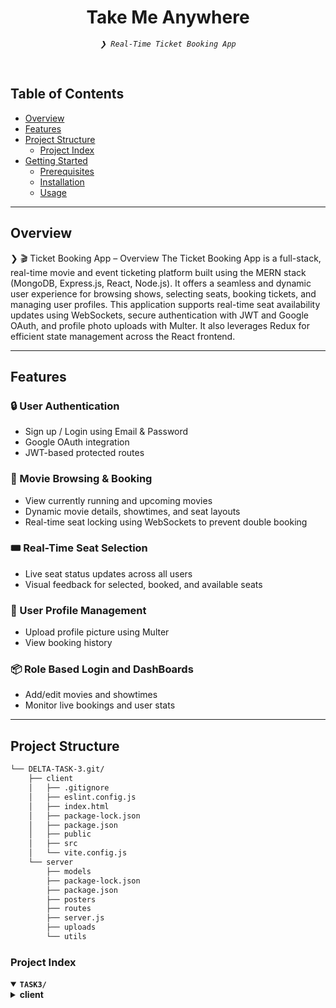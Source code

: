 <p align="center">
</p>
<p align="center"><h1 align="center">Take Me Anywhere</h1></p>
<p align="center">
	<em><code>❯ Real-Time Ticket Booking App</code></em>
</p>
<br/>

##  Table of Contents

- [ Overview](#overview)
- [ Features](#features)
- [ Project Structure](#project-structure)
  - [ Project Index](#project-index)
- [ Getting Started](#getting-started)
  - [ Prerequisites](#prerequisites)
  - [ Installation](#installation)
  - [ Usage](#usage)
---

##  Overview

❯ 🎬 Ticket Booking App – Overview
The Ticket Booking App is a full-stack, real-time movie and event ticketing platform built using the MERN stack (MongoDB, Express.js, React, Node.js). It offers a seamless and dynamic user experience for browsing shows, selecting seats, booking tickets, and managing user profiles.
This application supports real-time seat availability updates using WebSockets, secure authentication with JWT and Google OAuth, and profile photo uploads with Multer. It also leverages Redux for efficient state management across the React frontend.

---

## Features

### 🔒 User Authentication
- Sign up / Login using Email & Password  
- Google OAuth integration  
- JWT-based protected routes  

### 🎥 Movie Browsing & Booking
- View currently running and upcoming movies  
- Dynamic movie details, showtimes, and seat layouts  
- Real-time seat locking using WebSockets to prevent double booking  

### 🎟️ Real-Time Seat Selection
- Live seat status updates across all users  
- Visual feedback for selected, booked, and available seats  

### 👤 User Profile Management
- Upload profile picture using Multer  
- View booking history  

### 📦 Role Based Login and DashBoards
- Add/edit movies and showtimes  
- Monitor live bookings and user stats  


---

##  Project Structure

```sh
└── DELTA-TASK-3.git/
    ├── client
    │   ├── .gitignore
    │   ├── eslint.config.js
    │   ├── index.html
    │   ├── package-lock.json
    │   ├── package.json
    │   ├── public
    │   ├── src
    │   └── vite.config.js
    └── server
        ├── models
        ├── package-lock.json
        ├── package.json
        ├── posters
        ├── routes
        ├── server.js
        ├── uploads
        └── utils
```


###  Project Index
<details open>
	<summary><b><code>TASK3/</code></b></summary>
	<details> <!-- client Submodule -->
		<summary><b>client</b></summary>
		<blockquote>
  <table>
    <tr>
      <td><b><a href='https://github.com/niharika896/DELTA-TASK-3/blob/main/client/package-lock.json'>package-lock.json</a></b></td>
      <td><code>❯ Auto-generated lockfile for managing installed NPM dependencies</code></td>
    </tr>
    <tr>
      <td><b><a href='https://github.com/niharika896/DELTA-TASK-3/blob/main/client/vite.config.js'>vite.config.js</a></b></td>
      <td><code>❯ Vite configuration for frontend bundling</code></td>
    </tr>
    <tr>
      <td><b><a href='https://github.com/niharika896/DELTA-TASK-3/blob/main/client/package.json'>package.json</a></b></td>
      <td><code>❯ Declares client-side dependencies and scripts</code></td>
    </tr>
    <tr>
      <td><b><a href='https://github.com/niharika896/DELTA-TASK-3/blob/main/client/index.html'>index.html</a></b></td>
      <td><code>❯ HTML entry point rendered by React</code></td>
    </tr>
    <tr>
      <td><b><a href='https://github.com/niharika896/DELTA-TASK-3/blob/main/client/eslint.config.js'>eslint.config.js</a></b></td>
      <td><code>❯ ESLint configuration for code linting</code></td>
    </tr>
  </table>
  <details>
    <summary><b>src</b></summary>
    <blockquote>
      <table>
        <tr>
          <td><b><a href='https://github.com/niharika896/DELTA-TASK-3/blob/main/client/src/api.js'>api.js</a></b></td>
          <td><code>❯ Axios instance for API requests</code></td>
        </tr>
        <tr>
          <td><b><a href='https://github.com/niharika896/DELTA-TASK-3/blob/main/client/src/main.jsx'>main.jsx</a></b></td>
          <td><code>❯ Root React render file</code></td>
        </tr>
        <tr>
          <td><b><a href='https://github.com/niharika896/DELTA-TASK-3/blob/main/client/src/TypeRouter.jsx'>TypeRouter.jsx</a></b></td>
          <td><code>❯ Component-based router for user/vendor roles</code></td>
        </tr>
      </table>
      <details>
        <summary><b>features</b></summary>
        <blockquote>
          <table>
            <tr>
              <td><b><a href='https://github.com/niharika896/DELTA-TASK-3/blob/main/client/src/features/vendorId.js'>vendorId.js</a></b></td>
              <td><code>❯ Redux slice for vendor ID state</code></td>
            </tr>
            <tr>
              <td><b><a href='https://github.com/niharika896/DELTA-TASK-3/blob/main/client/src/features/Image.js'>Image.js</a></b></td>
              <td><code>❯ Redux slice for managing profile image upload state</code></td>
            </tr>
            <tr>
              <td><b><a href='https://github.com/niharika896/DELTA-TASK-3/blob/main/client/src/features/Email.js'>Email.js</a></b></td>
              <td><code>❯ Redux slice for storing user email</code></td>
            </tr>
							<tr>
  <td><b><a href='https://github.com/niharika896/DELTA-TASK-3/blob/main/client/src/features/NavigateTo.js'>NavigateTo.js</a></b></td>
  <td><code>❯ Utility function or hook to navigate between pages</code></td>
</tr>
<tr>
  <td><b><a href='https://github.com/niharika896/DELTA-TASK-3/blob/main/client/src/features/City.js'>City.js</a></b></td>
  <td><code>❯ Redux slice for managing selected city state</code></td>
</tr>
<tr>
  <td><b><a href='https://github.com/niharika896/DELTA-TASK-3/blob/main/client/src/features/Wallet.js'>Wallet.js</a></b></td>
  <td><code>❯ Redux slice for tracking wallet balance or transactions</code></td>
</tr>
<tr>
  <td><b><a href='https://github.com/niharika896/DELTA-TASK-3/blob/main/client/src/features/isCityChosen.js'>isCityChosen.js</a></b></td>
  <td><code>❯ Redux state to check if a city has been selected</code></td>
</tr>
<tr>
  <td><b><a href='https://github.com/niharika896/DELTA-TASK-3/blob/main/client/src/features/isLoggedIn.js'>isLoggedIn.js</a></b></td>
  <td><code>❯ Redux state to manage user login status</code></td>
</tr>
<tr>
  <td><b><a href='https://github.com/niharika896/DELTA-TASK-3/blob/main/client/src/features/Name.js'>Name.js</a></b></td>
  <td><code>❯ Redux slice for storing user display name</code></td>
</tr>
<tr>
  <td><b><a href='https://github.com/niharika896/DELTA-TASK-3/blob/main/client/src/features/ProfileType.js'>ProfileType.js</a></b></td>
  <td><code>❯ Redux slice for differentiating between user and vendor</code></td>
</tr>
							</table>
						</blockquote>
					</details>
					<details>
  <summary><b>Admin</b></summary>
  <blockquote>
    <table>
      <tr>
        <td><b><a href='https://github.com/niharika896/DELTA-TASK-3/blob/main/client/src/Admin/AdminHP.jsx'>AdminHP.jsx</a></b></td>
        <td><code>❯ Admin home page with dashboard and navigation</code></td>
      </tr>
      <tr>
        <td><b><a href='https://github.com/niharika896/DELTA-TASK-3/blob/main/client/src/Admin/Audit.jsx'>Audit.jsx</a></b></td>
        <td><code>❯ View and manage system audit logs and activity</code></td>
      </tr>
      <tr>
        <td><b><a href='https://github.com/niharika896/DELTA-TASK-3/blob/main/client/src/Admin/EditEvent.jsx'>EditEvent.jsx</a></b></td>
        <td><code>❯ Interface for editing movie/event details</code></td>
      </tr>
      <tr>
        <td><b><a href='https://github.com/niharika896/DELTA-TASK-3/blob/main/client/src/Admin/Vendors.jsx'>Vendors.jsx</a></b></td>
        <td><code>❯ Manage and verify event/movie vendors</code></td>
      </tr>
    </table>
    <details>
      <summary><b>components</b></summary>
      <blockquote>
        <table>
          <tr>
            <td><b><a href='https://github.com/niharika896/DELTA-TASK-3/blob/main/client/src/Admin/components/NavbarA.jsx'>NavbarA.jsx</a></b></td>
            <td><code>❯ Navigation bar for admin dashboard</code></td>
          </tr>
        </table>
      </blockquote>
    </details>
  </blockquote>
					</details>
					<details>
  <summary><b>components</b></summary>
  <blockquote>
    <table>
      <tr>
        <td><b><a href='https://github.com/niharika896/DELTA-TASK-3/blob/main/client/src/components/Carousel.jsx'>Carousel.jsx</a></b></td>
        <td><code>❯ Sliding banner for highlighting featured movies/events</code></td>
      </tr>
      <tr>
        <td><b><a href='https://github.com/niharika896/DELTA-TASK-3/blob/main/client/src/components/Navbar.jsx'>Navbar.jsx</a></b></td>
        <td><code>❯ Top navigation bar for user access and routing</code></td>
      </tr>
      <tr>
        <td><b><a href='https://github.com/niharika896/DELTA-TASK-3/blob/main/client/src/components/GoogleLogin.jsx'>GoogleLogin.jsx</a></b></td>
        <td><code>❯ Google OAuth login component</code></td>
      </tr>
      <tr>
        <td><b><a href='https://github.com/niharika896/DELTA-TASK-3/blob/main/client/src/components/Chatbot.jsx'>Chatbot.jsx</a></b></td>
        <td><code>❯ Interactive chatbot interface for user queries</code></td>
      </tr>
      <tr>
        <td><b><a href='https://github.com/niharika896/DELTA-TASK-3/blob/main/client/src/components/SideBar.jsx'>SideBar.jsx</a></b></td>
        <td><code>❯ Sidebar navigation for additional options/menus</code></td>
      </tr>
      <tr>
        <td><b><a href='https://github.com/niharika896/DELTA-TASK-3/blob/main/client/src/components/EventsPosters.jsx'>EventsPosters.jsx</a></b></td>
        <td><code>❯ Component to display event posters</code></td>
      </tr>
      <tr>
        <td><b><a href='https://github.com/niharika896/DELTA-TASK-3/blob/main/client/src/components/Chatbot.css'>Chatbot.css</a></b></td>
        <td><code>❯ Styling for chatbot interface</code></td>
      </tr>
      <tr>
        <td><b><a href='https://github.com/niharika896/DELTA-TASK-3/blob/main/client/src/components/UsernameLogin.jsx'>UsernameLogin.jsx</a></b></td>
        <td><code>❯ Username/password login form</code></td>
      </tr>
      <tr>
        <td><b><a href='https://github.com/niharika896/DELTA-TASK-3/blob/main/client/src/components/carousel.css'>carousel.css</a></b></td>
        <td><code>❯ Stylesheet for Carousel component</code></td>
      </tr>
      <tr>
        <td><b><a href='https://github.com/niharika896/DELTA-TASK-3/blob/main/client/src/components/MoviesPosters.jsx'>MoviesPosters.jsx</a></b></td>
        <td><code>❯ Component to display currently running movie posters</code></td>
      </tr>
    </table>
  </blockquote>
</details>
					<details>
  <summary><b>redux</b></summary>
  <blockquote>
    <table>
      <tr>
        <td><b><a href='https://github.com/niharika896/DELTA-TASK-3/blob/main/client/src/redux/store-persist.js'>store-persist.js</a></b></td>
        <td><code>❯ Redux store configuration with persistence using localStorage</code></td>
      </tr>
    </table>
  </blockquote>
</details>

<details>
  <summary><b>Vendor</b></summary>
  <blockquote>
    <table>
      <tr>
        <td><b><a href='https://github.com/niharika896/DELTA-TASK-3/blob/main/client/src/Vendor/HomePage.jsx'>HomePage.jsx</a></b></td>
        <td><code>❯ Vendor dashboard displaying all key event info</code></td>
      </tr>
      <tr>
        <td><b><a href='https://github.com/niharika896/DELTA-TASK-3/blob/main/client/src/Vendor/CreateEvent.jsx'>CreateEvent.jsx</a></b></td>
        <td><code>❯ Interface for vendors to create and submit new events</code></td>
      </tr>
      <tr>
        <td><b><a href='https://github.com/niharika896/DELTA-TASK-3/blob/main/client/src/Vendor/VendorDetails.jsx'>VendorDetails.jsx</a></b></td>
        <td><code>❯ Displays the vendor's profile and registered info</code></td>
      </tr>
      <tr>
        <td><b><a href='https://github.com/niharika896/DELTA-TASK-3/blob/main/client/src/Vendor/WaitPage.jsx'>WaitPage.jsx</a></b></td>
        <td><code>❯ Shown while vendor approval is pending</code></td>
      </tr>
      <tr>
        <td><b><a href='https://github.com/niharika896/DELTA-TASK-3/blob/main/client/src/Vendor/DeclinedPage.jsx'>DeclinedPage.jsx</a></b></td>
        <td><code>❯ Shown when vendor request is declined</code></td>
      </tr>
    </table>
    <details>
      <summary><b>components</b></summary>
      <blockquote>
        <table>
          <tr>
            <td><b><a href='https://github.com/niharika896/DELTA-TASK-3/blob/main/client/src/Vendor/components/Navbar.jsx'>Navbar.jsx</a></b></td>
            <td><code>❯ Top navigation bar specific to vendor pages</code></td>
          </tr>
        </table>
      </blockquote>
    </details>
  </blockquote>
</details>
					<details>
  <summary><b>User</b></summary>
  <blockquote>
    <table>
      <tr>
        <td><b><a href='https://github.com/niharika896/DELTA-TASK-3/blob/main/client/src/User/UserRouter.jsx'>UserRouter.jsx</a></b></td>
        <td><code>❯ Routing configuration for user-side pages</code></td>
      </tr>
      <tr>
        <td><b><a href='https://github.com/niharika896/DELTA-TASK-3/blob/main/client/src/User/index.css'>index.css</a></b></td>
        <td><code>❯ Global styles for user module</code></td>
      </tr>
      <tr>
        <td><b><a href='https://github.com/niharika896/DELTA-TASK-3/blob/main/client/src/User/HomePage.css'>HomePage.css</a></b></td>
        <td><code>❯ Styling for user homepage layout</code></td>
      </tr>
      <tr>
        <td><b><a href='https://github.com/niharika896/DELTA-TASK-3/blob/main/client/src/User/Success.jsx'>Success.jsx</a></b></td>
        <td><code>❯ Booking/payment success confirmation screen</code></td>
      </tr>
      <tr>
        <td><b><a href='https://github.com/niharika896/DELTA-TASK-3/blob/main/client/src/User/Failure.jsx'>Failure.jsx</a></b></td>
        <td><code>❯ Error screen for failed bookings or payments</code></td>
      </tr>
      <tr>
        <td><b><a href='https://github.com/niharika896/DELTA-TASK-3/blob/main/client/src/User/HomePage.jsx'>HomePage.jsx</a></b></td>
        <td><code>❯ Main landing page for users with movie/event highlights</code></td>
      </tr>
      <tr>
        <td><b><a href='https://github.com/niharika896/DELTA-TASK-3/blob/main/client/src/User/Movies.jsx'>Movies.jsx</a></b></td>
        <td><code>❯ Displays available movies for booking</code></td>
      </tr>
      <tr>
        <td><b><a href='https://github.com/niharika896/DELTA-TASK-3/blob/main/client/src/User/SeatSelection.jsx'>SeatSelection.jsx</a></b></td>
        <td><code>❯ Interactive UI for selecting movie seats</code></td>
      </tr>
      <tr>
        <td><b><a href='https://github.com/niharika896/DELTA-TASK-3/blob/main/client/src/User/PastBookings.jsx'>PastBookings.jsx</a></b></td>
        <td><code>❯ Lists user’s previously booked events/movies</code></td>
      </tr>
      <tr>
        <td><b><a href='https://github.com/niharika896/DELTA-TASK-3/blob/main/client/src/User/Events.jsx'>Events.jsx</a></b></td>
        <td><code>❯ Displays available public events to users</code></td>
      </tr>
      <tr>
        <td><b><a href='https://github.com/niharika896/DELTA-TASK-3/blob/main/client/src/User/UserDetails.jsx'>UserDetails.jsx</a></b></td>
        <td><code>❯ Displays and allows update of user details</code></td>
      </tr>
      <tr>
        <td><b><a href='https://github.com/niharika896/DELTA-TASK-3/blob/main/client/src/User/ConfirmBooking.jsx'>ConfirmBooking.jsx</a></b></td>
        <td><code>❯ Final confirmation step before placing booking</code></td>
      </tr>
      <tr>
        <td><b><a href='https://github.com/niharika896/DELTA-TASK-3/blob/main/client/src/User/UserDetailsUsername.jsx'>UserDetailsUsername.jsx</a></b></td>
        <td><code>❯ Component for fetching details using username</code></td>
      </tr>
    </table>
  </blockquote>
</details>
	<details> <!-- server Submodule -->
  <summary><b>server</b></summary>
  <blockquote>
    <table>
      <tr>
        <td><b><a href='https://github.com/niharika896/DELTA-TASK-3/blob/main/server/package-lock.json'>package-lock.json</a></b></td>
        <td><code>❯ Auto-generated lockfile for backend dependencies</code></td>
      </tr>
      <tr>
        <td><b><a href='https://github.com/niharika896/DELTA-TASK-3/blob/main/server/package.json'>package.json</a></b></td>
        <td><code>❯ Backend project metadata and dependencies setup</code></td>
      </tr>
      <tr>
        <td><b><a href='https://github.com/niharika896/DELTA-TASK-3/blob/main/server/server.js'>server.js</a></b></td>
        <td><code>❯ Express app entrypoint; configures middleware, routes, and database connection</code></td>
      </tr>
    </table>
    <details>
      <summary><b>posters</b></summary>
      <blockquote>
        <table>
          <tr>
            <td><b><a href='https://github.com/niharika896/DELTA-TASK-3/blob/main/server/posters/kkc.avif'>kkc.avif</a></b></td>
            <td><code>❯ Static movie poster image for frontend display</code></td>
          </tr>
          <tr>
            <td><b><a href='https://github.com/niharika896/DELTA-TASK-3/blob/main/server/posters/mpbmv.avif'>mpbmv.avif</a></b></td>
            <td><code>❯ Static event poster image for frontend display</code></td>
          </tr>
        </table>
      </blockquote>
    </details>
    <details>
      <summary><b>uploads</b></summary>
      <blockquote>
        <table>
          <tr>
            <td><b><a href='https://github.com/niharika896/DELTA-TASK-3/blob/main/server/uploads/356e3cc7832b5b7a41e1bb2152263b2b'>356e3cc7832b5b7a41e1bb2152263b2b</a></b></td>
            <td><code>❯ Profile picture or booking-related uploaded file</code></td>
          </tr>
          <!-- Repeat similar description for each other hash-named file -->
        </table>
      </blockquote>
    </details>
    <details>
      <summary><b>models</b></summary>
      <blockquote>
        <table>
          <tr>
            <td><b><a href='https://github.com/niharika896/DELTA-TASK-3/blob/main/server/models/UsernameUserModel.js'>UsernameUserModel.js</a></b></td>
            <td><code>❯ Mongoose schema for users registered with username/password</code></td>
          </tr>
          <tr>
            <td><b><a href='https://github.com/niharika896/DELTA-TASK-3/blob/main/server/models/MovieposterModel.js'>MovieposterModel.js</a></b></td>
            <td><code>❯ Schema for storing movie poster metadata</code></td>
          </tr>
          <tr>
            <td><b><a href='https://github.com/niharika896/DELTA-TASK-3/blob/main/server/models/dbConnectionEventsTimings.js'>dbConnectionEventsTimings.js</a></b></td>
            <td><code>❯ Mongoose model for event timings data</code></td>
          </tr>
          <tr>
            <td><b><a href='https://github.com/niharika896/DELTA-TASK-3/blob/main/server/models/dbConnectionPosters.js'>dbConnectionPosters.js</a></b></td>
            <td><code>❯ Mongoose model for poster uploads</code></td>
          </tr>
          <tr>
            <td><b><a href='https://github.com/niharika896/DELTA-TASK-3/blob/main/server/models/dbConnectionProfiles.js'>dbConnectionProfiles.js</a></b></td>
            <td><code>❯ Schema for user profile documents</code></td>
          </tr>
          <tr>
            <td><b><a href='https://github.com/niharika896/DELTA-TASK-3/blob/main/server/models/VendorModel.js'>VendorModel.js</a></b></td>
            <td><code>❯ Schema for vendor registration and profile data</code></td>
          </tr>
          <tr>
            <td><b><a href='https://github.com/niharika896/DELTA-TASK-3/blob/main/server/models/dbSeatsConnection.js'>dbSeatsConnection.js</a></b></td>
            <td><code>❯ Model representing seat availability and selection</code></td>
          </tr>
          <tr>
            <td><b><a href='https://github.com/niharika896/DELTA-TASK-3/blob/main/server/models/Usermodel.js'>Usermodel.js</a></b></td>
            <td><code>❯ Mongoose schema for general user data</code></td>
          </tr>
          <tr>
            <td><b><a href='https://github.com/niharika896/DELTA-TASK-3/blob/main/server/models/EventsposterModel.js'>EventsposterModel.js</a></b></td>
            <td><code>❯ Schema for event poster metadata</code></td>
          </tr>
          <tr>
            <td><b><a href='https://github.com/niharika896/DELTA-TASK-3/blob/main/server/models/dbConnectionMovieTimings.js'>dbConnectionMovieTimings.js</a></b></td>
            <td><code>❯ Mongoose schema for movie showtimes</code></td>
          </tr>
        </table>
      </blockquote>
    </details>
    <details>
      <summary><b>routes</b></summary>
      <blockquote>
        <table>
          <tr>
            <td><b><a href='https://github.com/niharika896/DELTA-TASK-3/blob/main/server/routes/MoviesRoute.js'>MoviesRoute.js</a></b></td>
            <td><code>❯ API endpoints for movie data retrieval</code></td>
          </tr>
          <tr>
            <td><b><a href='https://github.com/niharika896/DELTA-TASK-3/blob/main/server/routes/pastBookings.js'>pastBookings.js</a></b></td>
            <td><code>❯ Endpoint to fetch user’s previous bookings</code></td>
          </tr>
          <tr>
            <td><b><a href='https://github.com/niharika896/DELTA-TASK-3/blob/main/server/routes/cancelBooking.js'>cancelBooking.js</a></b></td>
            <td><code>❯ API to cancel existing bookings</code></td>
          </tr>
          <tr>
            <td><b><a href='https://github.com/niharika896/DELTA-TASK-3/blob/main/server/routes/SaveBookingInfo.js'>SaveBookingInfo.js</a></b></td>
            <td><code>❯ Route to store new booking details</code></td>
          </tr>
          <tr>
            <td><b><a href='https://github.com/niharika896/DELTA-TASK-3/blob/main/server/routes/updateRoute.js'>updateRoute.js</a></b></td>
            <td><code>❯ Generic update route for various data types</code></td>
          </tr>
          <tr>
            <td><b><a href='https://github.com/niharika896/DELTA-TASK-3/blob/main/server/routes/chatbot.js'>chatbot.js</a></b></td>
            <td><code>❯ Webhook endpoints for chatbot interactions</code></td>
          </tr>
          <tr>
            <td><b><a href='https://github.com/niharika896/DELTA-TASK-3/blob/main/server/routes/AuthRoute.js'>AuthRoute.js</a></b></td>
            <td><code>❯ Authentication endpoints using JWT and Google OAuth</code></td>
          </tr>
          <tr>
            <td><b><a href='https://github.com/niharika896/DELTA-TASK-3/blob/main/server/routes/PosterRoute.js'>PosterRoute.js</a></b></td>
            <td><code>❯ Upload and serve poster images</code></td>
          </tr>
          <tr>
            <td><b><a href='https://github.com/niharika896/DELTA-TASK-3/blob/main/server/routes/eventRecom.js'>eventRecom.js</a></b></td>
            <td><code>❯ Provides event recommendations</code></td>
          </tr>
          <tr>
            <td><b><a href='https://github.com/niharika896/DELTA-TASK-3/blob/main/server/routes/EventsRoute.js'>EventsRoute.js</a></b></td>
            <td><code>❯ RESTful endpoints for event CRUD operations</code></td>
          </tr>
          <tr>
            <td><b><a href='https://github.com/niharika896/DELTA-TASK-3/blob/main/server/routes/PFPRoutes.js'>PFPRoutes.js</a></b></td>
            <td><code>❯ Routes for profile photo upload and retrieval</code></td>
          </tr>
          <tr>
            <td><b><a href='https://github.com/niharika896/DELTA-TASK-3/blob/main/server/routes/usernameLogin.js'>usernameLogin.js</a></b></td>
            <td><code>❯ Authentication via username/password</code></td>
          </tr>
          <tr>
            <td><b><a href='https://github.com/niharika896/DELTA-TASK-3/blob/main/server/routes/pdfRoute.js'>pdfRoute.js</a></b></td>
            <td><code>❯ Generates and serves ticket PDFs</code></td>
          </tr>
          <tr>
            <td><b><a href='https://github.com/niharika896/DELTA-TASK-3/blob/main/server/routes/SeatSelectionRoute.js'>SeatSelectionRoute.js</a></b></td>
            <td><code>❯ Endpoints for seat reservation logic</code></td>
          </tr>
          <tr>
            <td><b><a href='https://github.com/niharika896/DELTA-TASK-3/blob/main/server/routes/newUser.js'>newUser.js</a></b></td>
            <td><code>❯ Endpoint for registering new users</code></td>
          </tr>
          <tr>
            <td><b><a href='https://github.com/niharika896/DELTA-TASK-3/blob/main/server/routes/webSocketServer.js'>webSocketServer.js</a></b></td>
            <td><code>❯ Sets up real-time socket server for seat updates</code></td>
          </tr>
        </table>
        <details>
          <summary><b>VendorRoutes</b></summary>
          <blockquote>
            <table>
              <tr>
                <td><b><a href='https://github.com/niharika896/DELTA-TASK-3/blob/main/server/routes/VendorRoutes/updateVendor.js'>updateVendor.js</a></b></td>
                <td><code>❯ API for updating vendor profiles</code></td>
              </tr>
              <tr>
                <td><b><a href='https://github.com/niharika896/DELTA-TASK-3/blob/main/server/routes/VendorRoutes/createEvent.js'>createEvent.js</a></b></td>
                <td><code>❯ Creates new vendor event listings</code></td>
              </tr>
            </table>
          </blockquote>
        </details>
        <details>
          <summary><b>AdminRoutes</b></summary>
          <blockquote>
            <table>
              <tr>
                <td><b><a href='https://github.com/niharika896/DELTA-TASK-3/blob/main/server/routes/AdminRoutes/auditVendor.js'>auditVendor.js</a></b></td>
                <td><code>❯ Admin route to approve or reject vendors</code></td>
              </tr>
              <tr>
                <td><b><a href='https://github.com/niharika896/DELTA-TASK-3/blob/main/server/routes/AdminRoutes/homePageRoutes.js'>homePageRoutes.js</a></b></td>
                <td><code>❯ Provides data for admin dashboard homepage</code></td>
              </tr>
              <tr>
                <td><b><a href='https://github.com/niharika896/DELTA-TASK-3/blob/main/server/routes/AdminRoutes/vendor.js'>vendor.js</a></b></td>
                <td><code>❯ Admin endpoints for vendor management</code></td>
              </tr>
              <tr>
                <td><b><a href='https://github.com/niharika896/DELTA-TASK-3/blob/main/server/routes/AdminRoutes/editEvent.js'>editEvent.js</a></b></td>
                <td><code>❯ Admin endpoint to edit event details</code></td>
              </tr>
              <tr>
                <td><b><a href='https://github.com/niharika896/DELTA-TASK-3/blob/main/server/routes/AdminRoutes/updateVendorStatus.js'>updateVendorStatus.js</a></b></td>
                <td><code>❯ Changes vendor approval status</code></td>
              </tr>
            </table>
          </blockquote>
        </details>
      </blockquote>
    </details>
    <details>
      <summary><b>utils</b></summary>
      <blockquote>
        <table>
          <tr>
            <td><b><a href='https://github.com/niharika896/DELTA-TASK-3/blob/main/server/utils/googleConfig.js'>googleConfig.js</a></b></td>
            <td><code>❯ Configuration for Google OAuth authentication</code></td>
          </tr>
        </table>
      </blockquote>
    </details>
  </blockquote>
    </details>
    </details>
---
##  Getting Started

###  Prerequisites

Before getting started with DELTA-TASK-3.git, ensure your runtime environment meets the following requirements:

- **Programming Language:** JavaScript
- **Package Manager:** Npm


###  Installation

Install DELTA-TASK-3.git using one of the following methods:

**Build from source:**

1. Clone the DELTA-TASK-3.git repository:
```sh
❯ git clone https://github.com/niharika896/DELTA-TASK-3.git
```

2. Navigate to the project directory:
```sh
❯ cd TASK3
❯ cd client
❯ cd server
```

3. Install the project dependencies:


**Using `npm`** &nbsp; [<img align="center" src="https://img.shields.io/badge/npm-CB3837.svg?style={badge_style}&logo=npm&logoColor=white" />](https://www.npmjs.com/)

```sh
❯ npm install
```




###  Usage
Run DELTA-TASK-3.git using the following command:
**Using `npm`** &nbsp; [<img align="center" src="https://img.shields.io/badge/npm-CB3837.svg?style={badge_style}&logo=npm&logoColor=white" />](https://www.npmjs.com/)

```sh
❯ nodemon server.js
❯ npm run dev
```

<details closed>
<summary>Contributing Guidelines</summary>

1. **Fork the Repository**: Start by forking the project repository to your github account.
2. **Clone Locally**: Clone the forked repository to your local machine using a git client.
   ```sh
   git clone https://github.com/niharika896/DELTA-TASK-3.git
   ```
3. **Create a New Branch**: Always work on a new branch, giving it a descriptive name.
   ```sh
   git checkout -b new-feature-x
   ```
4. **Make Your Changes**: Develop and test your changes locally.
5. **Commit Your Changes**: Commit with a clear message describing your updates.
   ```sh
   git commit -m 'Implemented new feature x.'
   ```
6. **Push to github**: Push the changes to your forked repository.
   ```sh
   git push origin new-feature-x
   ```
7. **Submit a Pull Request**: Create a PR against the original project repository. Clearly describe the changes and their motivations.
8. **Review**: Once your PR is reviewed and approved, it will be merged into the main branch. Congratulations on your contribution!
</details>

<details closed>
<summary>Contributor Graph</summary>
<br>
<p align="left">
   <a href="https://github.com{/niharika896/DELTA-TASK-3.git/}graphs/contributors">
      <img src="https://contrib.rocks/image?repo=niharika896/DELTA-TASK-3.git">
   </a>
</p>
</details>

---
Made with <3 by Niharika
